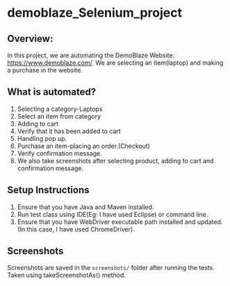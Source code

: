 # demoblaze_Selenium_project
## Overview:
In this project, we are automating the DemoBlaze Website: https://www.demoblaze.com/. We are selecting an item(laptop) and making a purchase in the website.
## What is automated?
1. Selecting a category-Laptops
2. Select an item from category
3. Adding to cart
4. Verify that it has been added to cart
5. Handling pop up.
6. Purchase an item-placing an order.(Checkout)
7. Verify confirmation message.
8. We also take screenshots after selecting product, adding to cart and confirmation message.
## Setup Instructions
1. Ensure that you have Java and Maven installed.
2. Run test class using IDE(Eg: I have used Eclipse) or command line.
3. Ensure that you have WebDriver executable path installed and updated. (In this case, I have used ChromeDriver).

## Screenshots
Screenshots are saved in the `screenshots/` folder after running the tests. Taken using takeScreenshotAs() method.


   

